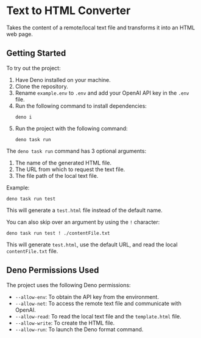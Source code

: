 # Text to HTML Converter

Takes the content of a remote/local text file and transforms it into an HTML web page.

## Getting Started

To try out the project:

1. Have Deno installed on your machine.
2. Clone the repository.
3. Rename `example.env` to `.env` and add your OpenAI API key in the `.env` file.
4. Run the following command to install dependencies:
   ```
   deno i
   ```
5. Run the project with the following command:
   ```
   deno task run
   ```

The `deno task run` command has 3 optional arguments:

1. The name of the generated HTML file.
2. The URL from which to request the text file.
3. The file path of the local text file.

Example:

```
deno task run test
```

This will generate a `test.html` file instead of the default name.

You can also skip over an argument by using the `!` character:

```
deno task run test ! ./contentFile.txt
```

This will generate `test.html`, use the default URL, and read the local `contentFile.txt` file.

## Deno Permissions Used

The project uses the following Deno permissions:

- `--allow-env`: To obtain the API key from the environment.
- `--allow-net`: To access the remote text file and communicate with OpenAI.
- `--allow-read`: To read the local text file and the `template.html` file.
- `--allow-write`: To create the HTML file.
- `--allow-run`: To launch the Deno format command.




